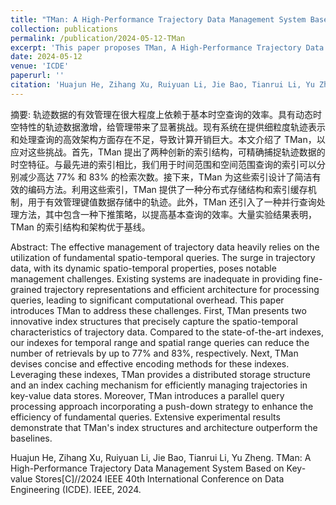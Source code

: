 ```yaml
---
title: "TMan: A High-Performance Trajectory Data Management System Based on Key-value"
collection: publications
permalink: /publication/2024-05-12-TMan
excerpt: 'This paper proposes TMan, A High-Performance Trajectory Data Management System Based on Key-value.'
date: 2024-05-12
venue: 'ICDE'
paperurl: ''
citation: 'Huajun He, Zihang Xu, Ruiyuan Li, Jie Bao, Tianrui Li, Yu Zheng. TraSS: Efficient TMan: A High-Performance Trajectory Data Management System Based on Key-value Stores[C]//2024 IEEE 40th International Conference on Data Engineering (ICDE). IEEE, 2024'
---
```

摘要: 轨迹数据的有效管理在很大程度上依赖于基本时空查询的效率。具有动态时空特性的轨迹数据激增，给管理带来了显著挑战。现有系统在提供细粒度轨迹表示和处理查询的高效架构方面存在不足，导致计算开销巨大。本文介绍了 TMan，以应对这些挑战。首先，TMan 提出了两种创新的索引结构，可精确捕捉轨迹数据的时空特征。与最先进的索引相比，我们用于时间范围和空间范围查询的索引可以分别减少高达 77% 和 83% 的检索次数。接下来，TMan 为这些索引设计了简洁有效的编码方法。利用这些索引，TMan 提供了一种分布式存储结构和索引缓存机制，用于有效管理键值数据存储中的轨迹。此外，TMan 还引入了一种并行查询处理方法，其中包含一种下推策略，以提高基本查询的效率。大量实验结果表明，TMan 的索引结构和架构优于基线。

Abstract: The effective management of trajectory data heavily relies on the utilization of fundamental spatio-temporal queries. The surge in trajectory data, with its dynamic spatio-temporal properties, poses notable management challenges. Existing systems are inadequate in providing fine-grained trajectory representations and efficient architecture for processing queries, leading to significant computational overhead. This paper introduces TMan to address these challenges. First, TMan presents two innovative index structures that precisely capture the spatio-temporal characteristics of trajectory data. Compared to the state-of-the-art indexes, our indexes for temporal range and spatial range queries can reduce the number of retrievals by up to 77% and 83%, respectively. Next, TMan devises concise and effective encoding methods for these indexes. Leveraging these indexes, TMan provides a distributed storage structure and an index caching mechanism for efficiently managing trajectories in key-value data stores. Moreover, TMan introduces a parallel query processing approach incorporating a push-down strategy to enhance the efficiency of fundamental queries. Extensive experimental results demonstrate that TMan's index structures and architecture outperform the baselines.

<!-- ![image-20220406191310694](https://huajunge.github.io/academicpages/images/tman.png) -->

Huajun He, Zihang Xu, Ruiyuan Li, Jie Bao, Tianrui Li, Yu Zheng. TMan: A High-Performance Trajectory Data Management System Based on Key-value Stores[C]//2024 IEEE 40th International Conference on Data Engineering (ICDE). IEEE, 2024.

